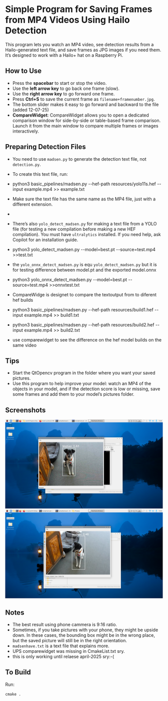 # Simple Program for Saving Frames from MP4 Videos Using Hailo Detection

This program lets you watch an MP4 video, see detection results from a Hailo-generated text file, and save frames as JPG images if you need them. It’s designed to work with a Hailo+ hat on a Raspberry Pi.

## How to Use

- Press the **spacebar** to start or stop the video.
- Use the **left arrow key** to go back one frame (slow).
- Use the **right arrow key** to go forward one frame.
- Press **Ctrl+S** to save the current frame as `filename+framenumber.jpg`.
- The bottom slider makes it easy to go forward and backward to the file (added 12-07-25)
- **CompareWidget**: CompareWidget allows you to open a dedicated comparison window for side-by-side or table-based frame comparison. Launch it from the main window to compare multiple frames or images interactively.
  
## Preparing Detection Files

- You need to use `madsen.py` to generate the detection text file, not `detection.py`.
- To create this text file, run:
- python3 basic_pipelines/madsen.py --hef-path resources/yolo11s.hef --input example.mp4 >> example.txt
- Make sure the text file has the same name as the MP4 file, just with a different extension.
- 
- There’s also `yolo_detect_madsen.py` for making a text file from a YOLO file (for testing a new compilation before making a new HEF compilation). You must have `ultralytics` installed. If you need help, ask Copilot for an installation guide.
- python3 yolo_detect_madsen.py --model=best.pt --source=test.mp4 >>test.txt
- the `yolo_onnx_detect_madsen.py` is equ `yolo_detect_madsen.py` but it is for testing difference between model.pt and the exported model.onnx
- python3 yolo_onnx_detect_madsen.py --model=best.pt --source=test.mp4 >>onnxtest.txt
 
- CompareWidge is designet to compare the textoutput from to diferent hef builds
- python3 basic_pipelines/madsen.py --hef-path resources/build1.hef --input example.mp4 >> build1.txt
- python3 basic_pipelines/madsen.py --hef-path resources/build2.hef --input example.mp4 >> build2.txt
- use comparewidget to see the difference on the hef model builds on the same video
  
## Tips

- Start the QtOpencv program in the folder where you want your saved pictures.
- Use this program to help improve your model: watch an MP4 of the objects in your model, and if the detection score is low or missing, save some frames and add them to your model’s pictures folder.

## Screenshots

![Screenshot](QtOpensvscreenshot.png)
![Screenshot](QtOpensvscreenshot1.png)

## Notes
- The best result using phone cammera is 9:16 ratio.
- Sometimes, if you take pictures with your phone, they might be upside down. In these cases, the bounding box might be in the wrong place, but the saved picture will still be in the right orientation.
- `madsenhave.txt` is a text file that explains more.
- UPS comparewidget was missing in CmakeList.txt sry.
- this is only working until relaese  april-2025 sry:-(  
## To Build

Run:
```
cmake .
```
